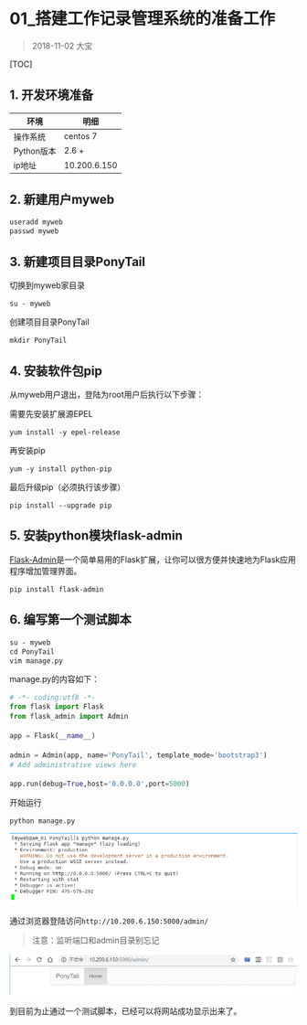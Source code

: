 # 01_搭建工作记录管理系统的准备工作

> 2018-11-02 大宝

[TOC]

## 1. 开发环境准备

| 环境       | 明细         |
| ---------- | ------------ |
| 操作系统   | centos 7     |
| Python版本 | 2.6 +        |
| ip地址     | 10.200.6.150 |

## 2. 新建用户myweb

```shell
useradd myweb
passwd myweb
```

## 3. 新建项目目录PonyTail

切换到myweb家目录

```shell
su - myweb
```

创建项目目录PonyTail

```shell
mkdir PonyTail
```

## 4. 安装软件包pip

从myweb用户退出，登陆为root用户后执行以下步骤：

需要先安装扩展源EPEL

```shell
yum install -y epel-release
```

再安装pip

```shell
yum -y install python-pip
```

最后升级pip（必须执行该步骤）

```shell
pip install --upgrade pip
```



## 5. 安装python模块flask-admin

[Flask-Admin](https://flask-admin.readthedocs.io/en/latest/)是一个简单易用的Flask扩展，让你可以很方便并快速地为Flask应用程序增加管理界面。

```shell
pip install flask-admin
```

## 6. 编写第一个测试脚本

```shell
su - myweb
cd PonyTail
vim manage.py
```

manage.py的内容如下：

```python
# -*- coding:utf8 -*- 
from flask import Flask
from flask_admin import Admin

app = Flask(__name__)

admin = Admin(app, name='PonyTail', template_mode='bootstrap3')
# Add administrative views here

app.run(debug=True,host='0.0.0.0',port=5000)
```

开始运行

```shell
python manage.py
```

![](pic/01.png)

通过浏览器登陆访问`http://10.200.6.150:5000/admin/`

> 注意：监听端口和admin目录别忘记

![](pic/02.png)

到目前为止通过一个测试脚本，已经可以将网站成功显示出来了。